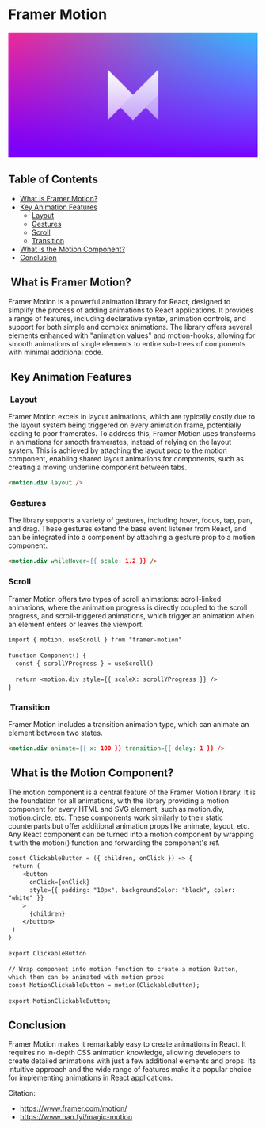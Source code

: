 # Framer Motion

![framer_motion_logo](../assets/framer_motion_logo.png)

## Table of Contents

- [What is Framer Motion?](#what-is-framer-motion)
- [Key Animation Features](#key-animation-features)
  - [Layout](#layout)
  - [Gestures](#gestures)
  - [Scroll](#scroll)
  - [Transition](#transition)
- [What is the Motion Component?](#what-is-the-motion-component)
- [Conclusion](#conclusion)

##  What is Framer Motion?

Framer Motion is a powerful animation library for React, designed to simplify the process of adding animations to React applications. It provides a range of features, including declarative syntax, animation controls, and support for both simple and complex animations. The library offers several elements enhanced with "animation values" and motion-hooks, allowing for smooth animations of single elements to entire sub-trees of components with minimal additional code.

##  Key Animation Features

###  Layout

Framer Motion excels in layout animations, which are typically costly due to the layout system being triggered on every animation frame, potentially leading to poor framerates. To address this, Framer Motion uses transforms in animations for smooth framerates, instead of relying on the layout system. This is achieved by attaching the layout prop to the motion component, enabling shared layout animations for components, such as creating a moving underline component between tabs.

```html
<motion.div layout />
```

###  Gestures

The library supports a variety of gestures, including hover, focus, tap, pan, and drag. These gestures extend the base event listener from React, and can be integrated into a component by attaching a gesture prop to a motion component.

```html
<motion.div whileHover={{ scale: 1.2 }} />
```

### Scroll

Framer Motion offers two types of scroll animations: scroll-linked animations, where the animation progress is directly coupled to the scroll progress, and scroll-triggered animations, which trigger an animation when an element enters or leaves the viewport.

```JS
import { motion, useScroll } from "framer-motion"

function Component() {
  const { scrollYProgress } = useScroll()

  return <motion.div style={{ scaleX: scrollYProgress }} />
}
```

###  Transition

Framer Motion includes a transition animation type, which can animate an element between two states.

```html
<motion.div animate={{ x: 100 }} transition={{ delay: 1 }} />
```

##  What is the Motion Component?

The motion component is a central feature of the Framer Motion library. It is the foundation for all animations, with the library providing a motion component for every HTML and SVG element, such as motion.div, motion.circle, etc. These components work similarly to their static counterparts but offer additional animation props like animate, layout, etc. Any React component can be turned into a motion component by wrapping it with the motion() function and forwarding the component's ref.

```JS
const ClickableButton = ({ children, onClick }) => {
 return (
    <button
      onClick={onClick}
      style={{ padding: "10px", backgroundColor: "black", color: "white" }}
    >
      {children}
    </button>
 )
}

export ClickableButton

// Wrap component into motion function to create a motion Button, which then can be animated with motion props
const MotionClickableButton = motion(ClickableButton);

export MotionClickableButton;
```

## Conclusion

Framer Motion makes it remarkably easy to create animations in React. It requires no in-depth CSS animation knowledge, allowing developers to create detailed animations with just a few additional elements and props. Its intuitive approach and the wide range of features make it a popular choice for implementing animations in React applications.

Citation:

- <https://www.framer.com/motion/>
- <https://www.nan.fyi/magic-motion>
